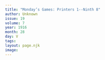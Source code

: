 ```yaml
---
title: "Monday’s Games: Printers 1--Ninth 8"
author: Unknown
issue: 19
volume: 7
year: 1916
month: 28
day: V
tags:
layout: page.njk
image:
---
```


